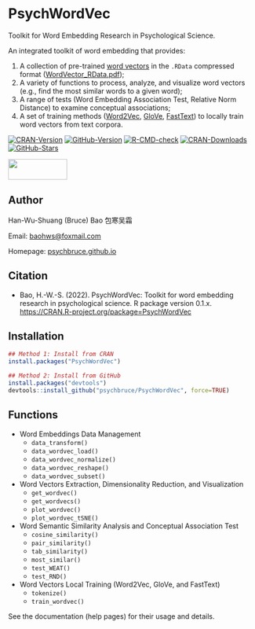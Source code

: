 # PsychWordVec

Toolkit for Word Embedding Research in Psychological Science.

An integrated toolkit of word embedding that provides:

1.  A collection of pre-trained [word vectors](https://en.wikipedia.org/wiki/Word_embedding) in the `.RData` compressed format ([WordVector_RData.pdf](https://psychbruce.github.io/WordVector_RData.pdf));
2.  A variety of functions to process, analyze, and visualize word vectors (e.g., find the most similar words to a given word);
3.  A range of tests (Word Embedding Association Test, Relative Norm Distance) to examine conceptual associations;
4.  A set of training methods ([Word2Vec](https://en.wikipedia.org/wiki/Word2vec), [GloVe](https://en.wikipedia.org/wiki/GloVe), [FastText](https://en.wikipedia.org/wiki/FastText)) to locally train word vectors from text corpora.

<!-- badges: start -->

[![CRAN-Version](https://www.r-pkg.org/badges/version/PsychWordVec?color=red)](https://CRAN.R-project.org/package=PsychWordVec) [![GitHub-Version](https://img.shields.io/github/r-package/v/psychbruce/PsychWordVec?label=GitHub&color=orange)](https://github.com/psychbruce/PsychWordVec) [![R-CMD-check](https://github.com/psychbruce/PsychWordVec/workflows/R-CMD-check/badge.svg)](https://github.com/psychbruce/PsychWordVec/actions) [![CRAN-Downloads](https://cranlogs.r-pkg.org/badges/grand-total/PsychWordVec)](https://CRAN.R-project.org/package=PsychWordVec) [![GitHub-Stars](https://img.shields.io/github/stars/psychbruce/PsychWordVec?style=social)](https://github.com/psychbruce/PsychWordVec/stargazers)

<!-- badges: end -->

<img src="https://s1.ax1x.com/2020/07/28/aAjUJg.jpg" width="120px" height="42px"/>

## Author

Han-Wu-Shuang (Bruce) Bao 包寒吴霜

Email: [baohws\@foxmail.com](mailto:baohws@foxmail.com)

Homepage: [psychbruce.github.io](https://psychbruce.github.io)

## Citation

-   Bao, H.-W.-S. (2022). PsychWordVec: Toolkit for word embedding research in psychological science. R package version 0.1.x. <https://CRAN.R-project.org/package=PsychWordVec>

## Installation

``` r
## Method 1: Install from CRAN
install.packages("PsychWordVec")

## Method 2: Install from GitHub
install.packages("devtools")
devtools::install_github("psychbruce/PsychWordVec", force=TRUE)
```

## Functions

-   Word Embeddings Data Management
    -   `data_transform()`
    -   `data_wordvec_load()`
    -   `data_wordvec_normalize()`
    -   `data_wordvec_reshape()`
    -   `data_wordvec_subset()`
-   Word Vectors Extraction, Dimensionality Reduction, and Visualization
    -   `get_wordvec()`
    -   `get_wordvecs()`
    -   `plot_wordvec()`
    -   `plot_wordvec_tSNE()`
-   Word Semantic Similarity Analysis and Conceptual Association Test
    -   `cosine_similarity()`
    -   `pair_similarity()`
    -   `tab_similarity()`
    -   `most_similar()`
    -   `test_WEAT()`
    -   `test_RND()`
-   Word Vectors Local Training (Word2Vec, GloVe, and FastText)
    -   `tokenize()`
    -   `train_wordvec()`

See the documentation (help pages) for their usage and details.

